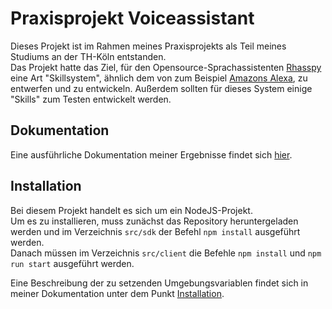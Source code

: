 # Praxisprojekt Voiceassistant

Dieses Projekt ist im Rahmen meines Praxisprojekts als Teil meines Studiums an der TH-Köln entstanden.  
Das Projekt hatte das Ziel, für den Opensource-Sprachassistenten [Rhasspy](https://rhasspy.readthedocs.io/en/latest/) eine Art "Skillsystem", ähnlich dem von zum Beispiel [Amazons Alexa](https://developer.amazon.com/de-DE/alexa/alexa-skills-kit), zu entwerfen und zu entwickeln.
Außerdem sollten für dieses System einige "Skills" zum Testen entwickelt werden.

## Dokumentation

Eine ausführliche Dokumentation meiner Ergebnisse findet sich [hier](https://fwehn.github.io/pp-voiceassistant/).

## Installation

Bei diesem Projekt handelt es sich um ein NodeJS-Projekt.  
Um es zu installieren, muss zunächst das Repository heruntergeladen werden und im Verzeichnis ``src/sdk`` der Befehl ``npm install`` ausgeführt werden.  
Danach müssen im Verzeichnis ``src/client`` die Befehle ``npm install`` und ``npm run start`` ausgeführt werden.  

Eine Beschreibung der zu setzenden Umgebungsvariablen findet sich in meiner Dokumentation unter dem Punkt [Installation](https://fwehn.github.io/pp-voiceassistant/docs/installation/).